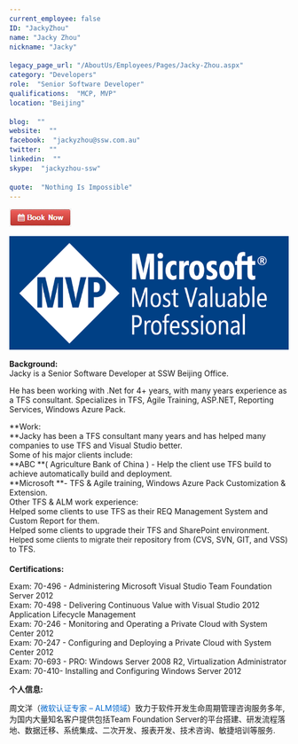 ```yaml
---
current_employee: false
ID: "JackyZhou"
name: "Jacky Zhou"
nickname: "Jacky"

legacy_page_url: "/AboutUs/Employees/Pages/Jacky-Zhou.aspx"
category: "Developers"
role:  "Senior Software Developer"
qualifications:  "MCP, MVP"
location: "Beijing"

blog:  ""
website:  ""
facebook:  "jackyzhou@ssw.com.au"
twitter:  ""
linkedin:  ""
skype:  "jackyzhou-ssw"

quote:  "Nothing Is Impossible"
---
```


[![BookNow.png](./Images/Bio/BookNow.png)](http://veethere.com/With/JackyZhou)  

![MVPLOGO.png](./Images/Bio/MVPLOGO.png)

 **Background:**  
Jacky is a Senior Software Developer at SSW Beijing Office.

He has been working with .Net for 4+ years, with many years experience as a TFS consultant. Specializes in TFS, Agile Training, ASP.NET, Reporting Services, Windows Azure Pack.

 **Work:  
**Jacky has been a TFS consultant many years and has helped many companies to use TFS and Visual Studio better.   
Some of his major clients include:  
**ABC **( Agriculture Bank of China ) - Help the client use TFS build to achieve automatically build and deployment.  
**Microsoft **- TFS & Agile training, Windows Azure Pack Customization & Extension.  
Other TFS & ALM work experience:   
Helped some clients to use TFS as their REQ Management System and Custom Report for them.  
Helped some clients to upgrade their TFS and SharePoint environment.  
<font size="2">Helped some clients to migrate their </font>repository from (CVS, SVN, GIT, and VSS) to TFS.

#### 
   **Certifications:**

Exam: 70-496 - Administering Microsoft Visual Studio Team Foundation Server 2012  
Exam: 70-498 - Delivering Continuous Value with Visual Studio 2012 Application Lifecycle Management  
Exam: 70-246 - Monitoring and Operating a Private Cloud with System Center 2012  
Exam: 70-247 - Configuring and Deploying a Private Cloud with System Center 2012  
Exam: 70-693 - PRO: Windows Server 2008 R2, Virtualization Administrator  
Exam: 70-410- Installing and Configuring Windows Server 2012

 **个人信息:**

周文洋（<font color="#0066cc">微软认证专家 – ALM领域</font>）致力于软件开发生命周期管理咨询服务多年, 为国内大量知名客户提供包括Team Foundation Server的平台搭建、研发流程落地、数据迁移、系统集成、二次开发、报表开发、技术咨询、敏捷培训等服务.